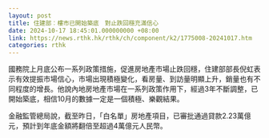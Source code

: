 ```yaml
---
layout: post
title: 住建部︰樓市已開始築底　對止跌回穩充滿信心
date: 2024-10-17 18:45:01.000000000 +08:00
link: https://news.rthk.hk/rthk/ch/component/k2/1775008-20241017.htm
categories: rthk
---
```


國務院上月底公布一系列政策措施，促進房地產市場止跌回穩，住建部部長倪虹表示有效提振市場信心，市場出現積極變化，看房量、到訪量明顯上升，銷量也有不同程度的增長。他說內地房地產市場在一系列政策作用下，經過3年不斷調整，已開始築底，相信10月的數據一定是一個積極、樂觀結果。

金融監管總局說，截至昨日，「白名單」房地產項目，已審批通過貸款2.23萬億元，預計到年底金額將翻倍至超過4萬億元人民幣。
